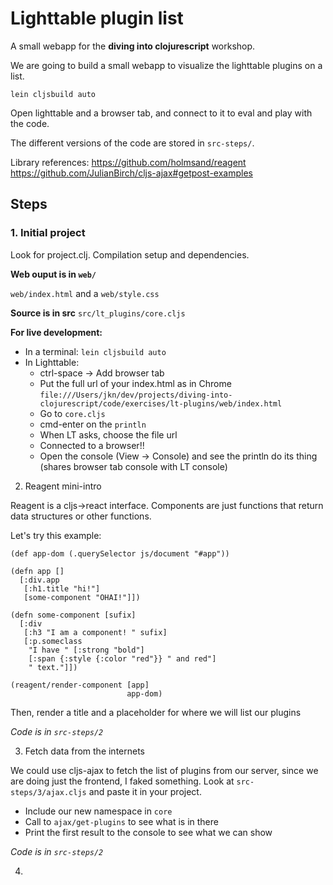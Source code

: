 
Lighttable plugin list
======================

A small webapp for the **diving into clojurescript** workshop.

We are going to build a small webapp to visualize the lighttable plugins on a list.

```
lein cljsbuild auto
```

Open lighttable and a browser tab, and connect to it to eval and play with the
code.

The different versions of the code are stored in `src-steps/`.

Library references:
https://github.com/holmsand/reagent
https://github.com/JulianBirch/cljs-ajax#getpost-examples


Steps
-----

### 1. Initial project

Look for project.clj. Compilation setup and dependencies.

**Web ouput is in `web/`**

`web/index.html` and a `web/style.css`

**Source is in src**
`src/lt_plugins/core.cljs`

**For live development:**

* In a terminal: `lein cljsbuild auto`
* In Lighttable:
  * ctrl-space -> Add browser tab
  * Put the full url of your index.html as in Chrome
    `file:///Users/jkn/dev/projects/diving-into-clojurescript/code/exercises/lt-plugins/web/index.html`
  * Go to `core.cljs`
  * cmd-enter on the `println`
  * When LT asks, choose the file url
  * Connected to a browser!!
  * Open the console (View -> Console) and see the println do its thing (shares browser tab console with LT console)


2. Reagent mini-intro

Reagent is a cljs->react interface. Components are just functions that return data structures or other functions.

Let's try this example:

```
(def app-dom (.querySelector js/document "#app"))

(defn app []
  [:div.app
   [:h1.title "hi!"]
   [some-component "OHAI!"]])

(defn some-component [sufix]
  [:div
   [:h3 "I am a component! " sufix]
   [:p.someclass
    "I have " [:strong "bold"]
    [:span {:style {:color "red"}} " and red"]
    " text."]])

(reagent/render-component [app]
                          app-dom)
```

Then, render a title and a placeholder for where we will list our plugins

*Code is in `src-steps/2`*

3. Fetch data from the internets

We could use cljs-ajax to fetch the list of plugins from our server,
since we are doing just the frontend, I faked something. Look at
`src-steps/3/ajax.cljs` and paste it in your project.

* Include our new namespace in `core`
* Call to `ajax/get-plugins` to see what is in there
* Print the first result to the console to see what we can show

*Code is in `src-steps/2`*

4.
